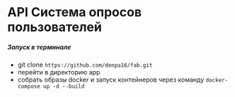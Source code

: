 # API Система опросов пользователей

##### Запуск в терминале
- git clone `https://github.com/denpa16/fab.git` 
- перейти в директорию app
- собрать образы docker и запуск контейнеров через команду `docker-compose up -d --build`
